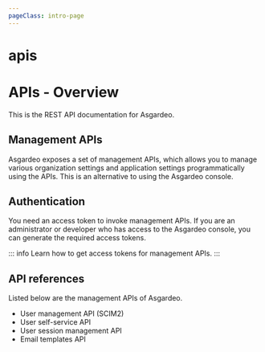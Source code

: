 ```yaml
---
pageClass: intro-page
---
```


# apis

<!-- markdownlint-disable-next-line -->
# APIs - Overview

This is the REST API documentation for Asgardeo.

## Management APIs

Asgardeo exposes a set of management APIs, which allows you to manage various organization settings and application settings programmatically using the APIs. This is an alternative to using the Asgardeo console.

## Authentication

You need an access token to invoke management APIs. If you are an administrator or developer who has access to the Asgardeo console, you can generate the required access tokens.

::: info
Learn how to <a :href="$withBase('/apis/authentication')">get access tokens</a> for management APIs.
:::

## API references

Listed below are the management APIs of Asgardeo.

- <a :href="$withBase('/apis/scim2')">User management API (SCIM2)</a>
- <a :href="$withBase('/apis/self-sign-up')">User self-service API</a>
- <a :href="$withBase('/apis/session')">User session management API</a>
- <a :href="$withBase('/apis/email-template')">Email templates API</a>
